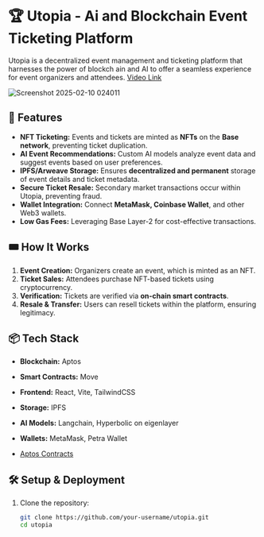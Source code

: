 # 🏆 Utopia - Ai and Blockchain Event Ticketing Platform

Utopia is a decentralized event management and ticketing platform that harnesses the power of blockch
ain and AI to offer a seamless experience for event organizers and attendees. 
[Video Link](https://youtu.be/U33PISp47U0)

![Screenshot 2025-02-10 024011](https://github.com/user-attachments/assets/487a6a3b-1e9f-42af-b520-dade043b3f3c)

## 🚀 Features
- **NFT Ticketing:** Events and tickets are minted as **NFTs** on the **Base network**, preventing ticket duplication.
- **AI Event Recommendations:** Custom AI models analyze event data and suggest events based on user preferences.
- **IPFS/Arweave Storage:** Ensures **decentralized and permanent** storage of event details and ticket metadata.
- **Secure Ticket Resale:** Secondary market transactions occur within Utopia, preventing fraud.
- **Wallet Integration:** Connect **MetaMask, Coinbase Wallet**, and other Web3 wallets.
- **Low Gas Fees:** Leveraging Base Layer-2 for cost-effective transactions.

## 🎟️ How It Works
1. **Event Creation:** Organizers create an event, which is minted as an NFT.
2. **Ticket Sales:** Attendees purchase NFT-based tickets using cryptocurrency.
3. **Verification:** Tickets are verified via **on-chain smart contracts**.
4. **Resale & Transfer:** Users can resell tickets within the platform, ensuring legitimacy.

## 📦 Tech Stack
- **Blockchain:** Aptos
- **Smart Contracts:** Move
- **Frontend:** React, Vite, TailwindCSS
- **Storage:** IPFS
- **AI Models:** Langchain, Hyperbolic on eigenlayer
- **Wallets:** MetaMask, Petra Wallet

- [Aptos Contracts](https://explorer.aptoslabs.com/account/0x903a8c9e37c744674108ea208c81e60ff09d78c612ffa9df78396e99634f8204/modules/run/AptosEvent5/create_event?network=testnet)

## 🛠️ Setup & Deployment
1. Clone the repository:
   ```sh
   git clone https://github.com/your-username/utopia.git
   cd utopia
